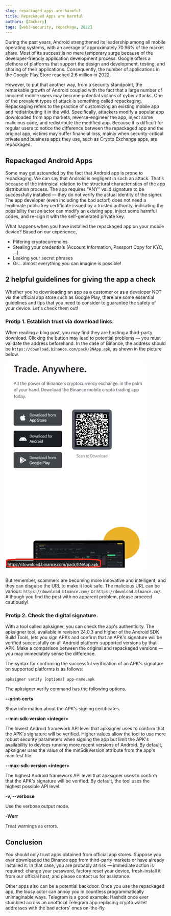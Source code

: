 ```yaml
---
slug: repackaged-apps-are-harmful
title: Repackaged Apps are harmful
authors: [Zachary]
tags: [web3-security, repackage, 2022]
---
```


During the past years, Android strengthened its leadership among all mobile operating systems, with an average of approximately 70.96% of the market share. Most of its success is no mere temporary surge because of the developer-friendly application development process. Google offers a plethora of platforms that support the design and development, testing, and sharing of their applications. Consequently, the number of applications in the Google Play Store reached 2.6 million in 2022. 

However, to put that another way, from a security standpoint, the remarkable growth of Android coupled with the fact that a large number of innocent mobile users may become potential victims of cyber attacks. One of the prevalent types of attack is something called repackaging. Repackaging refers to the practice of customizing an existing mobile app and redistributing it in the wild. Specifically, attackers modify a popular app downloaded from app markets, reverse-engineer the app, inject some malicious code, and redistribute the modified app. Because it is difficult for regular users to notice the difference between the repackaged app and the original app, victims may suffer financial loss, mainly when security-critical private and business apps they use, such as Crypto Exchange apps, are repackaged.

## Repackaged Android Apps

Some may get astounded by the fact that Android app is prone to repackaging. We can say that Android is negligent in such an attack. That's because of the intrinsical relation to the structural characteristics of the app distribution process. The app requires "ANY" valid signature to be successfully installed — they do not verify the actual identity of the signer. The app developer (even including the bad actor!) does not need a legitimate public key certificate issued by a trusted authority, indicating the possibility that an actor can modify an existing app, inject some harmful codes, and re-sign it with the self-generated private key. 





What happens when you have installed the repackaged app on your mobile device? Based on our experience,

- Plifering cryptocurrencies
- Stealing your credentials (Account Information, Passport Copy for KYC, ...)
- Leaking your secret phrases
- Or... almost everything you can imagine is possible!

## 2 helpful guidelines for giving the app a check

Whether you're downloading an app as a customer or as a developer NOT via the official app store such as Google Play, there are some essential guidelines and tips that you need to consider to guarantee the safety of your device. Let's check them out!

### Protip 1. Establish trust via download links.

When reading a blog post, you may find they are hosting a third-party download. Clicking the button may lead to potential problems — you must validate the address beforehand. In the case of Binance, the address should be `https://download.binance.com/pack/BNApp.apk`, as shown in the picture below.

![IMG-1](./1.png)

But remember, scammers are becoming more innovative and intelligent, and they can disguise the URL to make it look safe. The malicious URL can be various: `https://download.b1nance.com/` or `https://download.blnance.co/`. Although you find the post with no apparent problem, please proceed cautiously!

### Protip 2. Check the digital signature.

With a tool called apksigner, you can check the app's authenticity. The apksigner tool, available in revision 24.0.3 and higher of the Android SDK Build Tools, lets you sign APKs and confirm that an APK's signature will be verified successfully on all Android platform-supported versions by that APK. Make a comparison between the original and repackaged versions — you may immediately sense the difference.

The syntax for confirming the successful verification of an APK's signature on supported platforms is as follows:

`apksigner verify [options] app-name.apk`

The apksigner verify command has the following options.

**--print-certs**

Show information about the APK's signing certificates.

**--min-sdk-version <integer\>**

The lowest Android framework API level that apksigner uses to confirm that the APK's signature will be verified. Higher values allow the tool to use more robust security parameters when signing the app but limit the APK's availability to devices running more recent versions of Android. By default, apksigner uses the value of the minSdkVersion attribute from the app's manifest file.

**--max-sdk-version <integer\>**

The highest Android framework API level that apksigner uses to confirm that the APK's signature will be verified. By default, the tool uses the highest possible API level.

**-v, --verbose**

Use the verbose output mode.

**-Werr**

Treat warnings as errors.

## Conclusion

You should only trust apps obtained from official app stores. Suppose you ever downloaded the Binance app from third-party markets or have already installed it. In that case, you are probably at risk — immediate action is required: change your password, factory reset your device, fresh-install it from our official host, and please contact us for assistance.

Other apps also can be a potential backdoor. Once you use the repackaged app, the lousy actor can annoy you in countless programmatically unimaginable ways. Telegram is a good example: Hashdit once ever stumbled across an unofficial Telegram app replacing crypto wallet addresses with the bad actors' ones on-the-fly.
